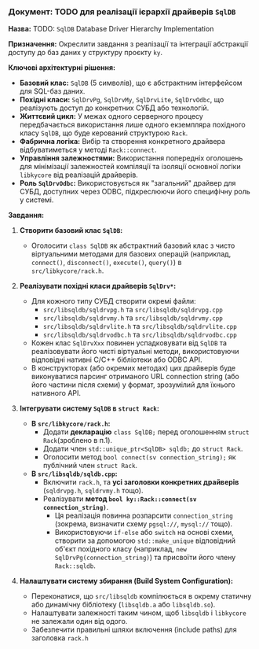 ### **Документ: TODO для реалізації ієрархії драйверів `SqlDB`**

**Назва:** TODO: `SqlDB` Database Driver Hierarchy Implementation

**Призначення:** Окреслити завдання з реалізації та інтеграції абстракції доступу до баз даних у структуру проєкту `ky`.

**Ключові архітектурні рішення:**

  * **Базовий клас:** `SqlDB` (5 символів), що є абстрактним інтерфейсом для SQL-баз даних.
  * **Похідні класи:** `SqlDrvPg`, `SqlDrvMy`, `SqlDrvLite`, `SqlDrvOdbc`, що реалізують доступ до конкретних СУБД або технологій.
  * **Життєвий цикл:** У межах одного серверного процесу передбачається використання лише одного екземпляра похідного класу `SqlDB`, що буде керований структурою `Rack`.
  * **Фабрична логіка:** Вибір та створення конкретного драйвера відбуватиметься у методі `Rack::connect`.
  * **Управління залежностями:** Використання попередніх оголошень для мінімізації залежностей компіляції та ізоляції основної логіки `libkycore` від реалізацій драйверів.
  * **Роль `SqlDrvOdbc`:** Використовується як "загальний" драйвер для СУБД, доступних через ODBC, підкреслюючи його специфічну роль у системі.

**Завдання:**

1.  **Створити базовий клас `SqlDB`:**

      * Оголосити `class SqlDB` як абстрактний базовий клас з чисто віртуальними методами для базових операцій (наприклад, `connect()`, `disconnect()`, `execute()`, `query()`) в `src/libkycore/rack.h`.

2.  **Реалізувати похідні класи драйверів `SqlDrv*`:**

      * Для кожного типу СУБД створити окремі файли:
          * `src/libsqldb/sqldrvpg.h` та `src/libsqldb/sqldrvpg.cpp`
          * `src/libsqldb/sqldrvmy.h` та `src/libsqldb/sqldrvmy.cpp`
          * `src/libsqldb/sqldrvlite.h` та `src/libsqldb/sqldrvlite.cpp`
          * `src/libsqldb/sqldrvodbc.h` та `src/libsqldb/sqldrvodbc.cpp`
      * Кожен клас `SqlDrvXxx` повинен успадковувати від `SqlDB` та реалізовувати його чисті віртуальні методи, використовуючи відповідні нативні C/C++ бібліотеки або ODBC API.
      * В конструкторах (або окремих методах) цих драйверів буде виконуватися парсинг отриманого URL connection string (або його частини після схеми) у формат, зрозумілий для їхнього нативного API.

3.  **Інтегрувати систему `SqlDB` в `struct Rack`:**

      * **В `src/libkycore/rack.h`:**
          * Додати **декларацію** `class SqlDB;` перед оголошенням `struct Rack`(зроблено в п.1).
          * Додати член `std::unique_ptr<SqlDB> sqldb;` до `struct Rack`.
          * Оголосити метод `bool connect(sv connection_string);` як публічний член `struct Rack`.
      * **В `src/libsqldb/sqldb.cpp`:**
          * Включити `rack.h`, та **усі заголовки конкретних драйверів** (`sqldrvpg.h`, `sqldrvmy.h` тощо).
          * Реалізувати **метод `bool ky::Rack::connect(sv connection_string)`**.
              * Ця реалізація повинна розпарсити `connection_string` (зокрема, визначити схему `pgsql://`, `mysql://` тощо).
              * Використовуючи `if-else` або `switch` на основі схеми, створити за допомогою `std::make_unique` відповідний об'єкт похідного класу (наприклад, `new SqlDrvPg(connection_string)`) та присвоїти його члену `Rack::sqldb`.


4.  **Налаштувати систему збирання (Build System Configuration):**

      * Переконатися, що `src/libsqldb` компілюється в окрему статичну або динамічну бібліотеку (`libsqldb.a` або `libsqldb.so`).
      * Налаштувати залежності таким чином, щоб `libsqldb` і `libkycore` не залежали один від одого.
      * Забезпечити правильні шляхи включення (include paths) для заголовка    `rack.h`